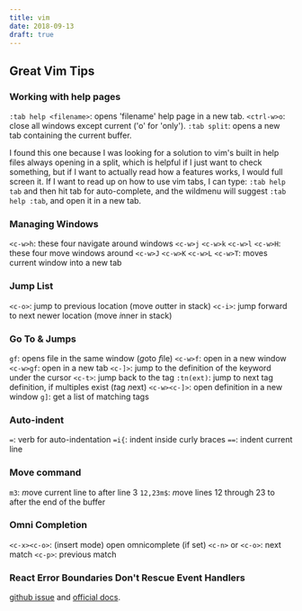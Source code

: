 ```yaml
---
title: vim
date: 2018-09-13
draft: true
---
```


## Great Vim Tips

### Working with help pages

`:tab help <filename>`: opens 'filename' help page in a new tab.
`<ctrl-w>o`: close all windows except current ('o' for 'only').
`:tab split`: opens a new tab containing the current buffer.

I found this one because I was looking for a solution to vim's built in help
files always opening in a split, which is helpful if I just want to check
something, but if I want to actually read how a features works, I would
full screen it. If I want to read up on how to use vim tabs, I can type:
`:tab help tab` and then hit tab for auto-complete, and the wildmenu will
suggest `:tab help :tab`, and open it in a new tab.

### Managing Windows

`<c-w>h`: these four navigate around windows
`<c-w>j`
`<c-w>k`
`<c-w>l`
`<c-w>H`: these four move windows around
`<c-w>J`
`<c-w>K`
`<c-w>L`
`<c-w>T`: moves current window into a new tab

### Jump List

`<c-o>`: jump to previous location (move *o*utter in stack)
`<c-i>`: jump forward to next newer location (move *i*nner in stack)

### Go To & Jumps

`gf`: opens file in the same window (*g*oto *f*ile)
`<c-w>f`: open in a new window
`<c-w>gf`: open in a new tab
`<c-]>`: jump to the definition of the keyword under the cursor
`<c-t>`: jump back to the tag
`:tn(ext)`: jump to next tag definition, if multiples exist (*t*ag *n*ext)
`<c-w><c-]>`: open definition in a new window
`g]`: get a list of matching tags

### Auto-indent

`=`: verb for auto-indentation
`=i{`: indent inside curly braces
`==`: indent current line

### Move command

`m3`: *m*ove current line to after line 3
`12,23m$`: *m*ove lines 12 through 23 to after the end of the buffer

### Omni Completion

`<c-x><c-o>`: (insert mode) open omnicomplete (if set)
`<c-n>` or `<c-o>`: next match
`<c-p>`: previous match

### React Error Boundaries Don't Rescue Event Handlers

[github issue](https://github.com/facebook/react/issues/11409) and
[official docs](https://reactjs.org/docs/error-boundaries.html#how-about-event-handlers).
